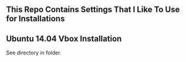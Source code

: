 This Repo Contains Settings That I Like To Use for Installations
----------------------------------------------------------------

Ubuntu 14.04 Vbox Installation
------------------------------

See directory in folder.